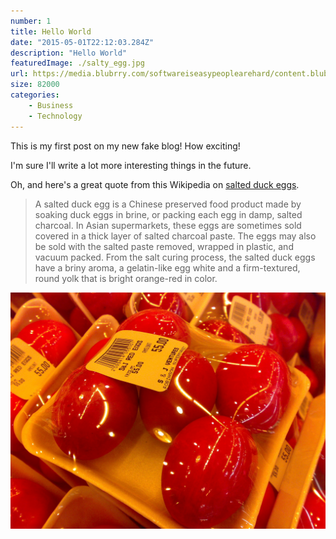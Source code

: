 ```yaml
---
number: 1
title: Hello World
date: "2015-05-01T22:12:03.284Z"
description: "Hello World"
featuredImage: ./salty_egg.jpg
url: https://media.blubrry.com/softwareiseasypeoplearehard/content.blubrry.com/softwareiseasypeoplearehard/SIAPAH-S01E01.mp3
size: 82000
categories: 
    - Business
    - Technology  
---
```


This is my first post on my new fake blog! How exciting!

I'm sure I'll write a lot more interesting things in the future.

Oh, and here's a great quote from this Wikipedia on
[salted duck eggs](http://en.wikipedia.org/wiki/Salted_duck_egg).

> A salted duck egg is a Chinese preserved food product made by soaking duck
> eggs in brine, or packing each egg in damp, salted charcoal. In Asian
> supermarkets, these eggs are sometimes sold covered in a thick layer of salted
> charcoal paste. The eggs may also be sold with the salted paste removed,
> wrapped in plastic, and vacuum packed. From the salt curing process, the
> salted duck eggs have a briny aroma, a gelatin-like egg white and a
> firm-textured, round yolk that is bright orange-red in color.

![Chinese Salty Egg](./salty_egg.jpg)
